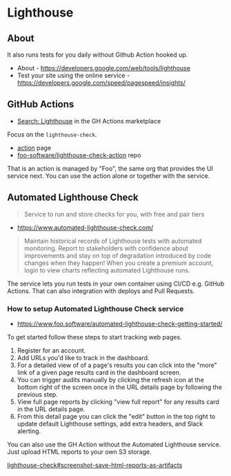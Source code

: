 # Lighthouse


## About


It also runs tests for you daily without Github Action hooked up.

- About - https://developers.google.com/web/tools/lighthouse
- Test your site using the online service - https://developers.google.com/speed/pagespeed/insights/


## GitHub Actions

- [Search: Lighthouse](https://github.com/marketplace?query=lighthouse) in the GH Actions marketplace

Focus on the `lighthouse-check`.

- [action](https://github.com/marketplace/actions/lighthouse-check) page
- [foo-software/lighthouse-check-action](https://github.com/foo-software/lighthouse-check-action) repo

That is an action is managed by "Foo", the same org that provides the UI service next. You can use the action alone or together with the service.


## Automated Lighthouse Check
> Service to run and store checks for you, with free and pair tiers

- https://www.automated-lighthouse-check.com/

> Maintain historical records of Lighthouse tests with automated monitoring. Report to stakeholders with confidence about improvements and stay on top of degradation introduced by code changes when they happen! When you create a premium account, login to view charts reflecting automated Lighthouse runs.

The service lets you run tests in your own container using CI/CD e.g. GitHub Actions. That can also integration with deploys and Pull Requests.

### How to setup Automated Lighthouse Check service

- https://www.foo.software/automated-lighthouse-check-getting-started/

To get started follow these steps to start tracking web pages.

1. Register for an account.
1. Add URLs you'd like to track in the dashboard.
1. For a detailed view of of a page's results you can click into the "more" link of a given page results card in the dashboard screen.
1. You can trigger audits manually by clicking the refresh icon at the bottom right of the screen once in the URL details page by following the previous step.
1. View full page reports by clicking "view full report" for any results card in the URL details page.
1. From this detail page you can click the "edit" button in the top right to update default Lighthouse settings, add extra headers, and Slack alerting.

You can also use the GH Action without the Automated Lighthouse service. Just upload HTML reports to your own S3 storage.

[lighthouse-check#screenshot-save-html-reports-as-artifacts](https://github.com/marketplace/actions/lighthouse-check#screenshot-save-html-reports-as-artifacts)
